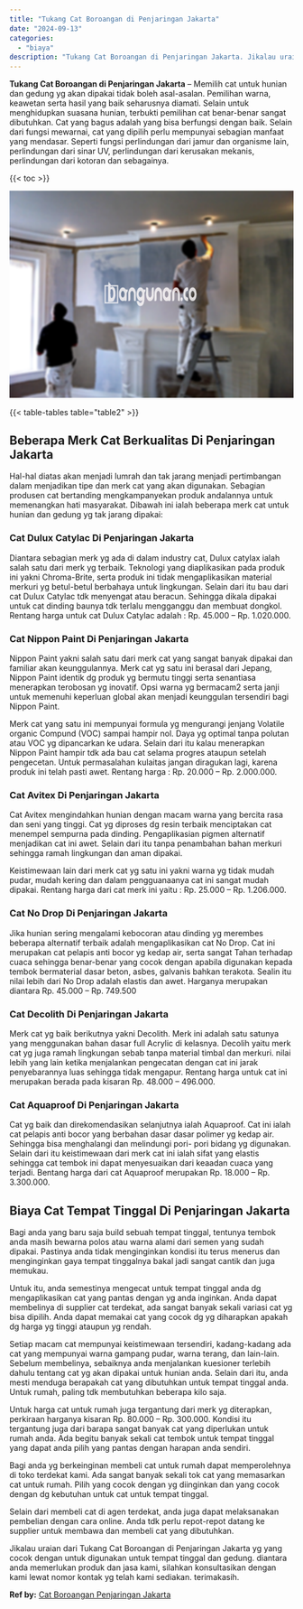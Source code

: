 ```yaml
---
title: "Tukang Cat Boroangan di Penjaringan Jakarta"
date: "2024-09-13"
categories: 
  - "biaya"
description: "Tukang Cat Boroangan di Penjaringan Jakarta. Jikalau uraian dari Tukang Cat Boroangan di Penjaringan Jakarta yg yang cocok dengan untuk digunakan untuk tempa..."
---
```


**Tukang Cat Boroangan di Penjaringan Jakarta** – Memilih cat untuk hunian dan gedung yg akan dipakai tidak boleh asal-asalan. Pemilihan warna, keawetan serta hasil yang baik seharusnya diamati. Selain untuk menghidupkan suasana hunian, terbukti pemilihan cat benar-benar sangat dibutuhkan. Cat yang bagus adalah yang bisa berfungsi dengan baik. Selain dari fungsi mewarnai, cat yang dipilih perlu mempunyai sebagian manfaat yang mendasar. Seperti fungsi perlindungan dari jamur dan organisme lain, perlindungan dari sinar UV, perlindungan dari kerusakan mekanis, perlindungan dari kotoran dan sebagainya.

{{< toc >}}

![Tukang Cat Boroangan di Penjaringan Jakarta](/images/jasa-cat-murah31.png)

{{< table-tables table="table2" >}}

## Beberapa Merk Cat Berkualitas Di Penjaringan Jakarta

Hal-hal diatas akan menjadi lumrah dan tak jarang menjadi pertimbangan dalam menjadikan tipe dan merk cat yang akan digunakan. Sebagian produsen cat bertanding mengkampanyekan produk andalannya untuk memenangkan hati masyarakat. Dibawah ini ialah beberapa merk cat untuk hunian dan gedung yg tak jarang dipakai:

### Cat Dulux Catylac Di Penjaringan Jakarta

Diantara sebagian merk yg ada di dalam industry cat, Dulux catylax ialah salah satu dari merk yg terbaik. Teknologi yang diaplikasikan pada produk ini yakni Chroma-Brite, serta produk ini tidak mengaplikasikan material merkuri yg betul-betul berbahaya untuk lingkungan. Selain dari itu bau dari cat Dulux Catylac tdk menyengat atau beracun. Sehingga dikala dipakai untuk cat dinding baunya tdk terlalu mengganggu dan membuat dongkol. Rentang harga untuk cat Dulux Catylac adalah : Rp. 45.000 – Rp. 1.020.000.

### Cat Nippon Paint Di Penjaringan Jakarta

Nippon Paint yakni salah satu dari merk cat yang sangat banyak dipakai dan familiar akan keunggulannya. Merk cat yg satu ini berasal dari Jepang, Nippon Paint identik dg produk yg bermutu tinggi serta senantiasa menerapkan terobosan yg inovatif. Opsi warna yg bermacam2 serta janji untuk memenuhi keperluan global akan menjadi keunggulan tersendiri bagi Nippon Paint.

Merk cat yang satu ini mempunyai formula yg mengurangi jenjang Volatile organic Compund (VOC) sampai hampir nol. Daya yg optimal tanpa polutan atau VOC yg dipancarkan ke udara. Selain dari itu kalau menerapkan Nippon Paint hampir tdk ada bau cat selama progres ataupun setelah pengecetan. Untuk permasalahan kulaitas jangan diragukan lagi, karena produk ini telah pasti awet. Rentang harga : Rp. 20.000 – Rp. 2.000.000.

### Cat Avitex Di Penjaringan Jakarta

Cat Avitex mengindahkan hunian dengan macam warna yang bercita rasa dan seni yang tinggi. Cat yg diproses dg resin terbaik menciptakan cat menempel sempurna pada dinding. Pengaplikasian pigmen alternatif menjadikan cat ini awet. Selain dari itu tanpa penambahan bahan merkuri sehingga ramah lingkungan dan aman dipakai.

Keistimewaan lain dari merk cat yg satu ini yakni warna yg tidak mudah pudar, mudah kering dan dalam pengguanaanya cat ini sangat mudah dipakai. Rentang harga dari cat merk ini yaitu : Rp. 25.000 – Rp. 1.206.000.

### Cat No Drop Di Penjaringan Jakarta

Jika hunian sering mengalami kebocoran atau dinding yg merembes beberapa alternatif terbaik adalah mengaplikasikan cat No Drop. Cat ini merupakan cat pelapis anti bocor yg kedap air, serta sangat Tahan terhadap cuaca sehingga benar-benar yang cocok dengan apabila digunakan kepada tembok bermaterial dasar beton, asbes, galvanis bahkan terakota. Sealin itu nilai lebih dari No Drop adalah elastis dan awet. Harganya merupakan diantara Rp. 45.000 – Rp. 749.500

### Cat Decolith Di Penjaringan Jakarta

Merk cat yg baik berikutnya yakni Decolith. Merk ini adalah satu satunya yang menggunakan bahan dasar full Acrylic di kelasnya. Decolih yaitu merk cat yg juga ramah lingkungan sebab tanpa material timbal dan merkuri. nilai lebih yang lain ketika menjalankan pengecatan dengan cat ini jarak penyebarannya luas sehingga tidak mengapur. Rentang harga untuk cat ini merupakan berada pada kisaran Rp. 48.000 – 496.000.

### Cat Aquaproof Di Penjaringan Jakarta

Cat yg baik dan direkomendasikan selanjutnya ialah Aquaproof. Cat ini ialah cat pelapis anti bocor yang berbahan dasar dasar polimer yg kedap air. Sehingga bisa menghalangi dan melindungi pori- pori bidang yg digunakan. Selain dari itu keistimewaan dari merk cat ini ialah sifat yang elastis sehingga cat tembok ini dapat menyesuaikan dari keaadan cuaca yang terjadi. Bentang harga dari cat Aquaproof merupakan Rp. 18.000 – Rp. 3.300.000.

## Biaya Cat Tempat Tinggal Di Penjaringan Jakarta

Bagi anda yang baru saja build sebuah tempat tinggal, tentunya tembok anda masih bewarna polos atau warna alami dari semen yang sudah dipakai. Pastinya anda tidak menginginkan kondisi itu terus menerus dan menginginkan gaya tempat tinggalnya bakal jadi sangat cantik dan juga memukau.

Untuk itu, anda semestinya mengecat untuk tempat tinggal anda dg mengaplikasikan cat yang pantas dengan yg anda inginkan. Anda dapat membelinya di supplier cat terdekat, ada sangat banyak sekali variasi cat yg bisa dipilih. Anda dapat memakai cat yang cocok dg yg diharapkan apakah dg harga yg tinggi ataupun yg rendah.

Setiap macam cat mempunyai keistimewaan tersendiri, kadang-kadang ada cat yang mempunyai warna gampang pudar, warna terang, dan lain-lain. Sebelum membelinya, sebaiknya anda menjalankan kuesioner terlebih dahulu tentang cat yg akan dipakai untuk hunian anda. Selain dari itu, anda mesti menduga berapakah cat yang dibutuhkan untuk tempat tinggal anda. Untuk rumah, paling tdk membutuhkan beberapa kilo saja.

Untuk harga cat untuk rumah juga tergantung dari merk yg diterapkan, perkiraan harganya kisaran Rp. 80.000 – Rp. 300.000. Kondisi itu tergantung juga dari barapa sangat banyak cat yang diperlukan untuk rumah anda. Ada begitu banyak sekali cat tembok untuk tempat tinggal yang dapat anda pilih yang pantas dengan harapan anda sendiri.

Bagi anda yg berkeinginan membeli cat untuk rumah dapat memperolehnya di toko terdekat kami. Ada sangat banyak sekali tok cat yang memasarkan cat untuk rumah. Pilih yang cocok dengan yg diinginkan dan yang cocok dengan dg kebutuhan untuk cat untuk tempat tinggal.

Selain dari membeli cat di agen terdekat, anda juga dapat melaksanakan pembelian dengan cara online. Anda tdk perlu repot-repot datang ke supplier untuk membawa dan membeli cat yang dibutuhkan.

Jikalau uraian dari Tukang Cat Boroangan di Penjaringan Jakarta yg yang cocok dengan untuk digunakan untuk tempat tinggal dan gedung. diantara anda memerlukan produk dan jasa kami, silahkan konsultasikan dengan kami lewat nomor kontak yg telah kami sediakan. terimakasih.

**Ref by:** [Cat Boroangan Penjaringan Jakarta](https://id.wikipedia.org/wiki/Cat)
